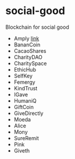 # social-good
Blockchain for social good

* Amply [link](amply.md)
* BananCoin
* CacaoShares
* CharityDAO
* CharitySpace
* EthicHub
* SelfKey
* Femergy
* KindTrust
* IGave
* HumaniQ
* GiftCoin
* GiveDirectly
* Moeda
* Alice
* Mony
* SureRemit
* Pink
* Giveth
